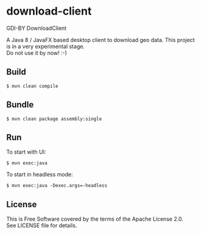# download-client
GDI-BY DownloadClient

A Java 8 / JavaFX based desktop client to download geo data.
This project is in a very experimental stage.  
Do not use it by now! :-)

## Build

    $ mvn clean compile

## Bundle

    $ mvn clean package assembly:single

## Run
To start with UI:

    $ mvn exec:java 

To start in headless mode:

    $ mvn exec:java -Dexec.args=-headless 

## License

This is Free Software covered by the terms of the Apache License 2.0.  
See LICENSE file for details.

